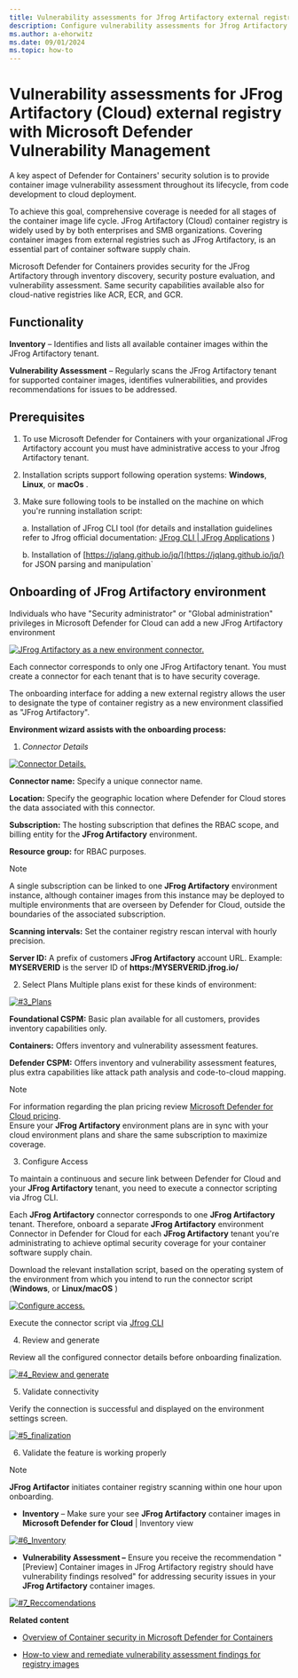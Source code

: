 ```yaml
---
title: Vulnerability assessments for Jfrog Artifactory external registry with Microsoft Defender Vulnerability Management
description: Configure vulnerability assessments for Jfrog Artifactory as an external registry with Microsoft Defender Vulnerability Management.
ms.author: a-ehorwitz
ms.date: 09/01/2024
ms.topic: how-to
---
```


# Vulnerability assessments for JFrog Artifactory (Cloud) external registry with Microsoft Defender Vulnerability Management


A key aspect of Defender for Containers' security solution is to provide container image vulnerability assessment throughout its lifecycle, from code development to cloud deployment.

To achieve this goal, comprehensive coverage is needed for all stages of the container image life cycle.
JFrog Artifactory (Cloud) container registry is widely used by by both enterprises and SMB organizations.
Covering container images from external registries such as JFrog Artifactory, is an essential part of container software supply chain.

Microsoft Defender for Containers provides security for the JFrog Artifactory through inventory discovery, security posture evaluation, and vulnerability assessment.
Same security capabilities available also for cloud-native registries like ACR, ECR, and GCR.

## Functionality

**Inventory** – Identifies and lists all available container images within the JFrog Artifactory tenant.

**Vulnerability Assessment** – Regularly scans the JFrog Artifactory tenant for supported container images, identifies vulnerabilities, and provides recommendations for issues to be addressed.

## Prerequisites

1. To use Microsoft Defender for Containers with your organizational JFrog Artifactory account you must have administrative access to your Jfrog Artifactory tenant.
2. Installation scripts support following operation systems:  **Windows**, **Linux**, or **macOs** .
3. Make sure following tools to be installed on the machine on which you're running installation script:

   a. Installation of JFrog CLI tool (for details and installation guidelines refer to Jfrog official documentation: [JFrog CLI | JFrog Applications](https://docs.jfrog-applications.jfrog.io/jfrog-applications/jfrog-cli) )
   
   b. Installation of [https://jqlang.github.io/jq/](https://jqlang.github.io/jq/) for JSON parsing and manipulation`



## Onboarding of JFrog Artifactory environment  

Individuals who have "Security administrator" or "Global administration" privileges in Microsoft Defender for Cloud can add a new JFrog Artifactory environment

[![JFrog Artifactory as a new environment connector.](media/agentless-vulnerability-assessment-jfrog-artifactory/1_Env.jpg)](media/agentless-vulnerability-assessment-jfrog-artifactory/1_Env.jpg#lightbox)

Each connector corresponds to only one JFrog Artifactory tenant.
You must create a connector for each tenant that is to have security coverage.

The onboarding interface for adding a new external registry allows the user to designate the type of container registry as a new environment classified as "JFrog Artifactory".

**Environment wizard assists with the onboarding process:**

1. *Connector Details*

[![Connector Details.](media/agentless-vulnerability-assessment-jfrog-artifactory/2-connector-details.jpg)](media/agentless-vulnerability-assessment-jfrog-artifactory/2-connector-details.jpg#lightbox)

   **Connector name:** Specify a unique connector name.
   
   **Location:** Specify the geographic location where Defender for Cloud stores the data associated with this connector.
   
   **Subscription:** The hosting subscription that defines the RBAC scope, and billing entity for the __JFrog Artifactory__ environment.
   
   **Resource group:** for RBAC purposes.
   
   
   > [!NOTE]
   > A single subscription can be linked to one __JFrog Artifactory__ environment instance, although container images from this instance may be deployed to multiple environments that are overseen by Defender for Cloud, outside the boundaries of the associated subscription.
   
   **Scanning intervals:**  Set the container registry rescan interval with hourly precision.
   
   **Server ID:** A prefix of customers __JFrog Artifactory__ account URL. Example:   **MYSERVERID** is the server ID of **https:/MYSERVERID.jfrog.io/** 
   
2. Select Plans
 Multiple plans exist for these kinds of environment:
     
[![#3_Plans](media/agentless-vulnerability-assessment-jfrog-artifactory/3-plans.jpg)](media/agentless-vulnerability-assessment-jfrog-artifactory/3-plans.jpg#lightbox)

   **Foundational CSPM:** Basic plan available for all customers, provides inventory capabilities only.

   **Containers:** Offers inventory and vulnerability assessment features.  

   **Defender CSPM:** Offers inventory and vulnerability assessment features, plus extra capabilities like attack path analysis and code-to-cloud mapping.

> [!NOTE] 
>For information regarding the plan pricing review [Microsoft Defender for Cloud pricing](https://azure.microsoft.com/pricing/details/defender-for-cloud/).  
>Ensure your **JFrog Artifactory** environment plans are in sync with your cloud environment plans and share the same subscription to maximize coverage.

3. Configure Access

To maintain a continuous and secure link between Defender for Cloud and your **JFrog Artifactory** tenant, you need to execute a connector scripting via Jfrog CLI.

Each **JFrog Artifactory** connector corresponds to one **JFrog Artifactory** tenant. Therefore, onboard a separate **JFrog Artifactory** environment Connector in Defender for Cloud for each **JFrog Artifactory** tenant you're administrating to achieve optimal security coverage for your container software supply chain.

Download the relevant installation script, based on the operating system of the environment from which you intend to run the connector script (**Windows**, or **Linux/macOS** )

[![Configure access.](media/agentless-vulnerability-assessment-jfrog-artifactory/4-configure-access.png)](media/agentless-vulnerability-assessment-jfrog-artifactory/4-configure-access.png#lightbox)

Execute the connector script via [Jfrog CLI](https://docs.jfrog-applications.jfrog.io/jfrog-applications/jfrog-cli)

4. Review and generate

Review all the configured connector details before onboarding finalization.
   
[![#4_Review and generate](media/agentless-vulnerability-assessment-jfrog-artifactory/4-review-and-generate.jpg)](media/agentless-vulnerability-assessment-jfrog-artifactory/4-review-and-generate.jpg#lightbox)

5. Validate connectivity  

Verify the connection is successful and displayed on the environment settings screen.

[![#5_finalization](media/agentless-vulnerability-assessment-jfrog-artifactory/5-finalization.jpg)](media/agentless-vulnerability-assessment-jfrog-artifactory/5-finalization.jpg#lightbox)

6. Validate the feature is working properly
> [!NOTE] 
> **JFrog Artifactor** initiates container registry scanning within one hour upon onboarding.

- **Inventory** – Make sure your see __JFrog Artifactory__ container images in __Microsoft Defender for Cloud__ | Inventory view

[![#6_Inventory](media/agentless-vulnerability-assessment-jfrog-artifactory/6-inventory.jpg)](media/agentless-vulnerability-assessment-jfrog-artifactory/6-inventory.jpg#lightbox)

-  __Vulnerability Assessment –__ Ensure you receive the recommendation "[Preview] Container images in JFrog Artifactory registry should have vulnerability findings resolved" for addressing security issues in your __JFrog Artifactory__ container images.

[![#7_Reccomendations](media/agentless-vulnerability-assessment-jfrog-artifactory/7-reccomendations.jpg)](media/agentless-vulnerability-assessment-jfrog-artifactory/7-reccomendations.jpg#lightbox)

__Related content__

- [Overview of Container security in Microsoft Defender for Containers](/azure/defender-for-cloud/defender-for-containers-introduction)

- [How-to view and remediate vulnerability assessment findings for registry images](/azure/defender-for-cloud/view-and-remediate-vulnerability-registry-images)

